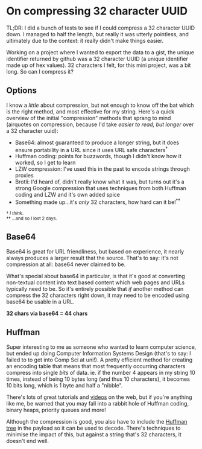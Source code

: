 # On compressing 32 character UUID

TL;DR: I did a bunch of tests to see if I could compress a 32 character UUID down. I managed to half the length, but really it was utterly pointless, and ultimately due to the context: it really didn't make things easier.

<!--more-->

Working on a project where I wanted to export the data to a gist, the unique identifier returned by github was a 32 character UUID (a unique identifier made up of hex values). 32 characters I felt, for this mini project, was a bit long. So can I compress it?

## Options

I know a _little_ about compression, but not enough to know off the bat which is the right method, and most effective for my string. Here's a quick overview of the initial "compression" methods that sprang to mind (airquotes on compression, because I'd take _easier to read, but longer_ over a 32 character uuid):

- Base64: almost guaranteed to produce a longer string, but it does ensure portability in a URL since it uses URL safe characters<sup>&dagger;</sup>
- Huffman coding: points for buzzwords, though I didn't know how it worked, so I get to learn
- LZW compression: I've used this in the past to encode strings through proxies
- Brotli: I'd heard of, didn't really know what it was, but turns out it's a strong Google compression that uses techniques from both Huffman coding and LZW and it's own added spice
- Something made up…it's _only_ 32 characters, how hard can it be!&zwj;<sup>&dagger;&dagger;</sup>

<small>&dagger; _I think_.<br>&dagger;&dagger; …and so I lost 2 days.</small>

## Base64

Base64 is great for URL friendliness, but based on experience, it nearly always produces a larger result that the source. That's to say: it's not compression at all: base64 never claimed to be.

What's special about base64 in particular, is that it's good at converting non-textual content into text based content which web pages and URLs typically need to be. So it's entirely possible that _if_ another method can compress the 32 characters right down, it may need to be encoded using base64 be usable in a URL.

**32 chars via base64 = 44 chars**

## Huffman

Super interesting to me as someone who wanted to learn computer science, but ended up doing Computer Information Systems Design (that's to say: I failed to to get into Comp Sci at uni!). A pretty efficient method for creating an encoding table that means that most frequently occurring characters compress into single *bits* of data. ie. if the number 4 appears in my string 10 times, instead of being 10 bytes long (and thus 10 characters), it becomes 10 bits long, which is 1 byte and half a "nibble".

There's lots of great tutorials and [videos](https://www.youtube.com/watch?v=ikswC-irwY8) on the web, but if you're anything like me, be warned that you may fall into a rabbit hole of Huffman coding, binary heaps, priority queues and more!

Although the compression is good, you also have to include the [Huffman tree](http://huffman.ooz.ie/?text=65a1a72f77abf9fdfae7ddbcf8f3b3b7) in the payload so it can be used to decode. There's techniques to minimise the impact of this, but against a string that's 32 characters, it doesn't end well.


